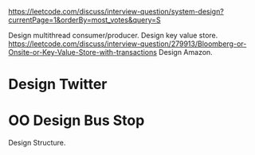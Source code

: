 https://leetcode.com/discuss/interview-question/system-design?currentPage=1&orderBy=most_votes&query=S

Design multithread consumer/producer.
Design key value store.
https://leetcode.com/discuss/interview-question/279913/Bloomberg-or-Onsite-or-Key-Value-Store-with-transactions
Design Amazon.

# Design Twitter

# OO Design Bus Stop

Design Structure.

